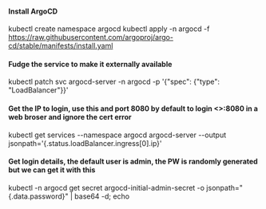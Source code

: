 #### Install ArgoCD
kubectl create namespace argocd
kubectl apply -n argocd -f https://raw.githubusercontent.com/argoproj/argo-cd/stable/manifests/install.yaml

#### Fudge the service to make it externally available
kubectl patch svc argocd-server -n argocd -p '{"spec": {"type": "LoadBalancer"}}'

#### Get the IP to login, use this and port 8080 by default to login <<my-ip-address>>:8080 in a web broser and ignore the cert error
kubectl get services --namespace argocd argocd-server --output jsonpath='{.status.loadBalancer.ingress[0].ip}'

#### Get login details, the default user is admin, the PW is randomly generated but we can get it with this
kubectl -n argocd get secret argocd-initial-admin-secret -o jsonpath="{.data.password}" | base64 -d; echo